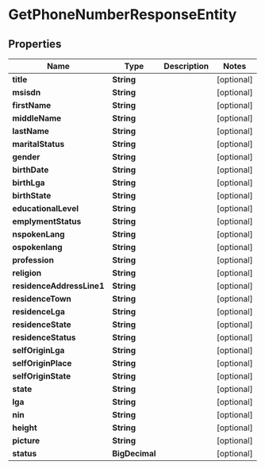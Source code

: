 

# GetPhoneNumberResponseEntity


## Properties

| Name | Type | Description | Notes |
|------------ | ------------- | ------------- | -------------|
|**title** | **String** |  |  [optional] |
|**msisdn** | **String** |  |  [optional] |
|**firstName** | **String** |  |  [optional] |
|**middleName** | **String** |  |  [optional] |
|**lastName** | **String** |  |  [optional] |
|**maritalStatus** | **String** |  |  [optional] |
|**gender** | **String** |  |  [optional] |
|**birthDate** | **String** |  |  [optional] |
|**birthLga** | **String** |  |  [optional] |
|**birthState** | **String** |  |  [optional] |
|**educationalLevel** | **String** |  |  [optional] |
|**emplymentStatus** | **String** |  |  [optional] |
|**nspokenLang** | **String** |  |  [optional] |
|**ospokenlang** | **String** |  |  [optional] |
|**profession** | **String** |  |  [optional] |
|**religion** | **String** |  |  [optional] |
|**residenceAddressLine1** | **String** |  |  [optional] |
|**residenceTown** | **String** |  |  [optional] |
|**residenceLga** | **String** |  |  [optional] |
|**residenceState** | **String** |  |  [optional] |
|**residenceStatus** | **String** |  |  [optional] |
|**selfOriginLga** | **String** |  |  [optional] |
|**selfOriginPlace** | **String** |  |  [optional] |
|**selfOriginState** | **String** |  |  [optional] |
|**state** | **String** |  |  [optional] |
|**lga** | **String** |  |  [optional] |
|**nin** | **String** |  |  [optional] |
|**height** | **String** |  |  [optional] |
|**picture** | **String** |  |  [optional] |
|**status** | **BigDecimal** |  |  [optional] |



